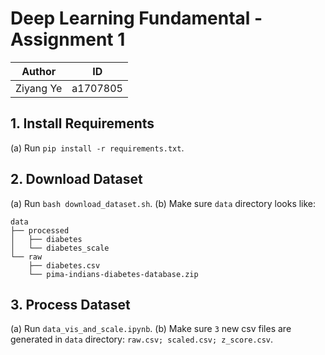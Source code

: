 # Deep Learning Fundamental - Assignment 1

| Author | ID |
|--------|-----------|
| Ziyang Ye| a1707805  |

## 1. Install Requirements
(a) Run `pip install -r requirements.txt`.

## 2. Download Dataset

(a) Run `bash download_dataset.sh`.
(b) Make sure `data` directory looks like:
```
data
├── processed
│   ├── diabetes
│   └── diabetes_scale
└── raw
    ├── diabetes.csv
    └── pima-indians-diabetes-database.zip
```

## 3. Process Dataset
(a) Run `data_vis_and_scale.ipynb`.
(b) Make sure `3` new csv files are generated in `data` directory: `raw.csv; scaled.csv; z_score.csv`.

